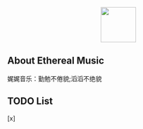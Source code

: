 <p align="center"><img with="80px" height="80px" src="http://oih4t7o53.bkt.clouddn.com/ethereal/music_1194925_easyicon.net.svg"></p>

## About Ethereal Music

娓娓音乐：勤勉不倦貌;滔滔不绝貌

## TODO List

[x]  